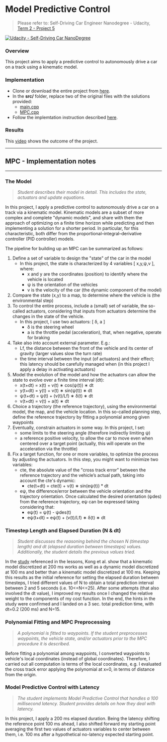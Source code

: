 # Model Predictive Control
> Please refer to: Self-Driving Car Engineer Nanodegree - Udacity, [Term 2 - Project 5](https://github.com/udacity/CarND-MPC-Project)

[![Udacity - Self-Driving Car NanoDegree](https://s3.amazonaws.com/udacity-sdc/github/shield-carnd.svg)](http://www.udacity.com/drive)


### Overview
This project aims to apply a predictive control to autonomously drive a car on a track using a kinematic model.

### Implementation

* Clone or download the entire project from [here](https://github.com/udacity/CarND-MPC-Project). 
* In the **src/** folder, replace two of the original files with the solutions provided:
    - [main.cpp](https://github.com/piscab/Model-Predictive-Control/blob/master/main.cpp)
    - [MPC.cpp](https://github.com/piscab/Model-Predictive-Control/blob/master/MPC.cpp)
* Follow the implemtation instruction described [here](https://github.com/udacity/CarND-MPC-Project/blob/master/README.md).  


### Results

This [video](https://vimeo.com/223588171) shows the outcome of the project.   


---
## MPC - Implementation notes 
---
### The Model  

> _Student describes their model in detail. This includes the state, actuators and update equations._  

In this project, I apply a predictive control to autonomously drive a car on a track via a kinematic model. Kinematic models are a subset of more complex and complete "dynamic models", and share with them the approach of optimizing on a finite time horizon while predicting and then implementing a solution for a shorter period. In particular, for this characteristic, both differ from the proportional–integral–derivative controller (PID controller) models. 

The pipeline for building up an MPC can be summarized as follows:

1. Define a set of variable to design the "state" of the car in the model
   * In this project, the state is characterized by 4 variables [ x,y,ψ,v ], where:  
        - x and y are the coordinates (position) to identify where the vehicle is located
        - ψ is the orientation of the vehicles
        - v is the velocity of the car (the dynamic component of the model)
2. Compare the state (x,y) to a map, to determine where the vehicle is (the environmental step)
3. To control the entire process, include a (small) set of variable, the so-called actuators, considering that inputs from actuators determine the changes in the state of the vehicle. 
    * In this project, I use two actuators: [ δ, a ]
        - δ is the steering wheel 
        - a is the throttle pedal (acceleration), that, when negative, operate for braking   
4. Take also into account external parameter. E.g.:
     * Lf, the distance between the front of the vehicle and its center of gravity (larger values slow the turn rate)
     * the time interval between the input (of actuators) and their effect; this latency should be carefully managed when (in this project I apply a delay in activating actuators)
5. Model the evolution of the model and how the actuators can allow the state to evolve over a finite time interval (dt):
    * x(t+dt) = x(t) + v(t) ∗ cos(ψ(t)) ∗ dt 
    * y(t+dt) = y(t) + v(t) ∗ sin(ψ(t)) ∗ dt 
    * ψ(t+dt) = ψ(t) + (v(t)/Lf) ∗ δ(t) ∗ dt 
    * v(t+dt) = v(t) + a(t) ∗ dt
5. Choice a trajectory (the reference trajectory), using the environmental model, the map, and the vehicle location. In this so-called planning step, define the reference trajectory by  fitting a polynomial among given waypoints 
6. Eventually, constrain actuators in some way. In this project, I set:
    * some limits to the steering angle (therefore indirectly limiting ψ) 
    * a reference positive velocity, to allow the car to move even when centered over a target point (actually, this will operate on the acceleration via the throttle)
7. Fix a target function, for one or more variables, to optimize the process by adjusting the actuators. In this step, you might want to minimize two variables:  
    * cte, the absolute value of the "cross track error" between the reference trajectory and the vehicle’s actual path, taking into account the cte's dynamic:
        - cte(t+dt) = cte(t) + v(t) ∗ sin(eψ(t)) * dt    
    * eψ, the difference/error between the vehicle orientation and the trajectory orientation. Once calculated the desired orientation (ψdes) from the reference trajectory, eψ can be expressed taking considering that:
        - eψ(t) = ψ(t) - ψdes(t)
        - eψ(t+dt) = eψ(t) + (v(t)/Lf) ∗ δ(t) ∗ dt
        
        
### Timestep Length and Elapsed Duration (N & dt)  

> _Student discusses the reasoning behind the chosen N (timestep length) and dt (elapsed duration between timesteps) values. Additionally, the student details the previous values tried._  

In the [study](http://www.me.berkeley.edu/~frborrel/pdfpub/IV_KinematicMPC_jason.pdf) referenced in the lessons, Kong et al. show that a kinematic model discretized at 200 ms works as well as a dynamic model discretized at 100 ms and better than a kinematic model discretized at 100 ms. Keeping this results as the initial reference for setting the elapsed duration between timesteps, I tried different values of N to obtain a total prediction interval between 2 and 5 seconds (i.e. 10<=N<=25). After some attempts (that also involved the dt value), I improved my results once I changed the relative weight to the components of my cost function. In the end, the hints in the study were confirmed and I landed on a 3 sec. total prediction time, with dt=0.2 (200 ms) and N=15. 

### Polynomial Fitting and MPC Preprocessing 

> _A polynomial is fitted to waypoints. If the student preprocesses waypoints, the vehicle state, and/or actuators prior to the MPC procedure it is described._  

Before fitting a polynomial among waypoints, I converted waypoints to vehicle's local coordinates (instead of global coordinates). Therefore, I carried out all computation is terms of the local coordinates, e.g. I evaluated the cross track error applying the polynomial at x=0, in terms of distance from the origin.


### Model Predictive Control with Latency 

> _The student implements Model Predictive Control that handles a 100 millisecond latency. Student provides details on how they deal with latency._  

In this project, I apply a 200 ms elapsed duration. Being the latency shifting the reference point 100 ms ahead, I also shifted forward my starting point averaging the first two values of actuators variables to center between them, i.e. 100 ms after a hypothetical no-latency expected starting point.  



